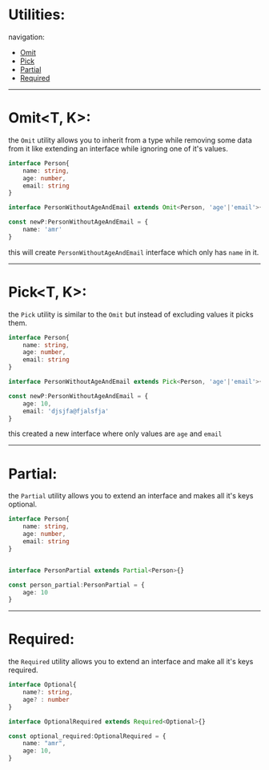 # Utilities:

navigation:

- [Omit](#omitt-k)
- [Pick](#pickt-k)
- [Partial](#partialt)
- [Required](#requiredt)

---

# Omit<T, K>:

the `Omit` utility allows you to inherit from a type while removing some data from it like extending an interface while ignoring one of it's values.


```typescript
interface Person{
    name: string,
    age: number,
    email: string
}

interface PersonWithoutAgeAndEmail extends Omit<Person, 'age'|'email'>{}

const newP:PersonWithoutAgeAndEmail = {
    name: 'amr'
}

```

this will create `PersonWithoutAgeAndEmail` interface which only has `name` in it.

---

# Pick<T, K>:

the `Pick` utility is similar to the `Omit` but instead of excluding values it picks them.

```typescript
interface Person{
    name: string,
    age: number,
    email: string
}

interface PersonWithoutAgeAndEmail extends Pick<Person, 'age'|'email'>{}

const newP:PersonWithoutAgeAndEmail = {
    age: 10,
    email: 'djsjfa@fjalsfja'
}

```

this created a new interface where only values are `age` and `email`

---

# Partial<T>:

the `Partial` utility allows you to extend an interface and makes all it's keys optional.

```typescript
interface Person{
    name: string,
    age: number,
    email: string
}


interface PersonPartial extends Partial<Person>{}

const person_partial:PersonPartial = {
    age: 10
}
```

---

# Required<T>:

the `Required` utility allows you to extend an interface and make all it's keys required.

```typescript
interface Optional{
    name?: string,
    age? : number
}

interface OptionalRequired extends Required<Optional>{}

const optional_required:OptionalRequired = {
    name: "amr",
    age: 10,
}

```
